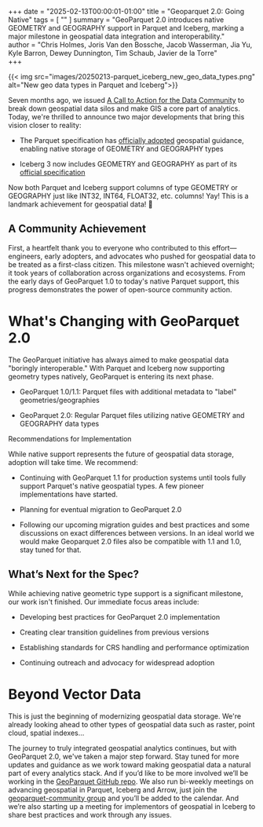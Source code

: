 +++
date = "2025-02-13T00:00:01-01:00"
title = "Geoparquet 2.0: Going Native"
tags = [ ""
]
summary = "GeoParquet 2.0 introduces native GEOMETRY and GEOGRAPHY support in Parquet and Iceberg, marking a major milestone in geospatial data integration and interoperability."  
author = "Chris Holmes, Joris Van den Bossche, Jacob Wasserman, Jia Yu, Kyle Barron, Dewey Dunnington, Tim Schaub, Javier de la Torre"  
+++

{{< img src="images/20250213-parquet_iceberg_new_geo_data_types.png" alt="New geo data types in Parquet and Iceberg">}}


Seven months ago, we issued [A Call to Action for the Data Community](https://cloudnativegeo.org/blog/2024/07/embracing-geospatial-as-a-primary-data-type-a-call-to-action-for-the-data-community/) to break down geospatial data silos and make GIS a core part of analytics. Today, we're thrilled to announce two major developments that bring this vision closer to reality:

-   The Parquet specification has [officially adopted](https://github.com/apache/parquet-format/blob/94b9d631aef332c78b8f1482fb032743a9c3c407/Geospatial.md?plain=1#L27) geospatial guidance, enabling native storage of GEOMETRY and GEOGRAPHY types

-   Iceberg 3 now includes GEOMETRY and GEOGRAPHY as part of its [official specification](https://github.com/apache/iceberg/blob/main/format/spec.md)  

Now both Parquet and Iceberg support columns of type GEOMETRY or GEOGRAPHY just like INT32, INT64, FLOAT32, etc. columns! Yay! This is a landmark achievement for geospatial data! 🎉
  
## A Community Achievement

First, a heartfelt thank you to everyone who contributed to this effort—engineers, early adopters, and advocates who pushed for geospatial data to be treated as a first-class citizen. This milestone wasn't achieved overnight; it took years of collaboration across organizations and ecosystems. From the early days of GeoParquet 1.0 to today's native Parquet support, this progress demonstrates the power of open-source community action.

# What's Changing with GeoParquet 2.0

The GeoParquet initiative has always aimed to make geospatial data "boringly interoperable." With Parquet and Iceberg now supporting geometry types natively, GeoParquet is entering its next phase.

-   GeoParquet 1.0/1.1: Parquet files with additional metadata to "label" geometries/geographies
    
-   GeoParquet 2.0: Regular Parquet files utilizing native GEOMETRY and GEOGRAPHY data types

Recommendations for Implementation

While native support represents the future of geospatial data storage, adoption will take time. We recommend:

-   Continuing with GeoParquet 1.1 for production systems until tools fully support Parquet's native geospatial types. A few pioneer implementations have started.  
      
-   Planning for eventual migration to GeoParquet 2.0  
      
-   Following our upcoming migration guides and best practices and some discussions on exact differences between versions. In an ideal world we would make Geoparquet 2.0 files also be compatible with 1.1 and 1.0, stay tuned for that.
    
## What’s Next for the Spec?

While achieving native geometric type support is a significant milestone, our work isn't finished. Our immediate focus areas include:

-   Developing best practices for GeoParquet 2.0 implementation
    
-   Creating clear transition guidelines from previous versions
    
-   Establishing standards for CRS handling and performance optimization
    
-   Continuing outreach and advocacy for widespread adoption
    
# Beyond Vector Data

This is just the beginning of modernizing geospatial data storage. We're already looking ahead to other types of geospatial data such as raster, point cloud, spatial indexes…

The journey to truly integrated geospatial analytics continues, but with GeoParquet 2.0, we've taken a major step forward. Stay tuned for more updates and guidance as we work toward making geospatial data a natural part of every analytics stack. And if you’d like to be more involved we’ll be working in the [GeoParquet GitHub repo](https://github.com/opengeospatial/geoparquet). We also run bi-weekly meetings on advancing geospatial in Parquet, Iceberg and Arrow, just join the [geoparquet-community group](https://groups.google.com/a/cloudnativegeo.org/g/geoparquet-community) and you’ll be added to the calendar. And we’re also starting up a meeting for implementors of geospatial in Iceberg to share best practices and work through any issues.